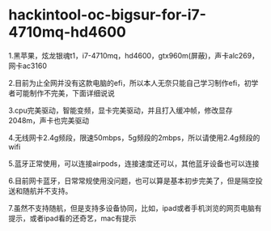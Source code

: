 # hackintool-oc-bigsur-for-i7-4710mq-hd4600
1.黑苹果，炫龙银魂t1，i7-4710mq，hd4600，gtx960m(屏蔽)，声卡alc269，网卡ac3160	



2.目前为止全网并没有这款电脑的efi，所以本人无奈只能自己学习制作efi，初学者可能制作不完美，下面详细说说



3.cpu完美驱动，智能变频，显卡完美驱动，并且打入缓冲帧，修改显存2048m，声卡也完美驱动



4.无线网卡2.4g频段，限速50mbps，5g频段的2mbps，所以请使用2.4g频段的wifi



5.蓝牙正常使用，可以连接airpods，连接速度还可以，其他蓝牙设备也可以连接



6.目前网卡蓝牙，日常常规使用没问题，也可以算是基本初步完美了，但是隔空投送和随航并不支持。



7.虽然不支持随航，但是支持多设备协同，比如，ipad或者手机浏览的网页电脑有提示，或者ipad看的还奇艺，mac有提示
